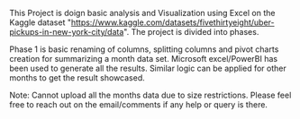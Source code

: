 This Project is doign basic analysis and Visualization using Excel on the Kaggle dataset "https://www.kaggle.com/datasets/fivethirtyeight/uber-pickups-in-new-york-city/data".
The project is divided into phases.

Phase 1 is basic renaming of columns, splitting columns and pivot charts creation for summarizing a month data set. Microsoft excel/PowerBI has been used to generate all the results.
Similar logic can be applied for other months to get the result showcased.


Note: Cannot upload all the months data due to size restrictions. Please feel free to reach out on the email/comments if any help or query is there. 
